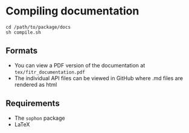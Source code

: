 # Compiling documentation 

```
cd /path/to/package/docs
sh compile.sh
```

## Formats 

- You can view a PDF version of the documentation at `tex/fitr_documentation.pdf` 
- The individual API files can be viewed in GitHub where .md files are rendered as html

## Requirements 

- The `sophon` package 
- LaTeX
